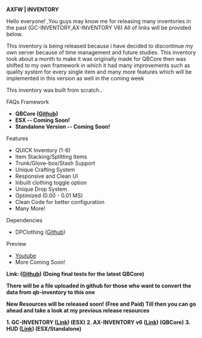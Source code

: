 **AXFW | INVENTORY**

Hello everyone! ,You guys may know me for releasing many inventories in the past (GC-INVENTORY,AX-INVENTORY V6) All of links will be provided below.

This inventory is being released because i have decided to discontinue my own server because of time management and future studies. This inventory took about a month to make it was originally made for QBCore then was shifted to my own framework in which it had many improvements such as quality system for every single item and many more features which will be implemented in this version as well in the coming week

This inventory was built from scratch..

FAQs
Framework
* **QBCore (<a href="https://github.com/qbcore-framework">Github</a>)**
* **ESX -- Coming Soon!**
* **Standalone Version -- Coming Soon!**


Features

* QUICK Inventory (1-6)
* Item Stacking/Splitting Items 
* Trunk/Glove-box/Stash Support
* Unique Crafting System
* Responsive and Clean UI
* Inbuilt clothing toggle option
* Unique Drop System
* Optimized (0.00 - 0.01 MS)
* Clean Code for better configuration
* Many More!


Dependencies

* DPClothing (<a href="https://github.com/andristum/dpclothing">Github</a>)

Preview

* <a href="https://www.youtube.com/watch?v=fdmLUrA-43U"> Youtube</a>
* More Coming Soon!

**Link: (<a href="https://github.com/AxisGe0/axfw-inventory">Github</a>) (Doing final tests for the latest QBCore)**

**There will be a file uploaded in github for those who want to convert the data from qb-inventory to this one**

**New Resources will be released soon! (Free and Paid) Till then you can go ahead and take a look at my previous release resources**

**1. GC-INVENTORY (<a href="https://forum.cfx.re/t/esx-gc-inventory-free-release/2010156">Link</a>) (ESX)**
**2. AX-INVENTORY v6 (<a href="https://forum.cfx.re/t/free-ax-inventory-rework-of-qb-inventory/4772892">Link</a>) (QBCore)**
**3. HUD (<a href="https://forum.cfx.re/t/hud-status-free-status-hud-axfw/4764065">Link</a>) (ESX/Standalone)**
